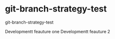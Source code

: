 # git-branch-strategy-test
git-branch-strategy-test

Developmentt feauture one 
Developmentt feauture 2
